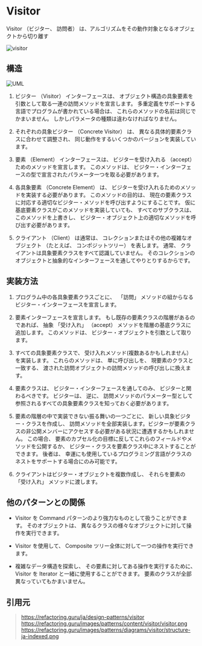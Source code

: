 # Visitor
Visitor （ビジター、 訪問者） は、アルゴリズムをその動作対象となるオブジェクトから切り離す

![visitor](https://refactoring.guru/images/patterns/content/visitor/visitor.png)

## 構造
![UML](https://refactoring.guru/images/patterns/diagrams/visitor/structure-ja-indexed.png)

1. ビジター （Visitor） インターフェースは、 オブジェクト構造の具象要素を引数として取る一連の訪問メソッドを宣言します。 多重定義をサポートする言語でプログラムが書かれている場合は、 これらのメソッドの名前は同じでかまいません。 しかしパラメータの種類は違わなければなりません。

2. それぞれの具象ビジター （Concrete Visitor） は、 異なる具体的要素クラスに合わせて調整され、 同じ動作をするいくつかのバージョンを実装しています。

3. 要素 （Element） インターフェースは、 ビジターを受け入れる （accept） ためのメソッドを宣言します。 このメソッドは、 ビジター・インターフェースの型で宣言されたパラメータ一つを取る必要があります。

4. 各具象要素 （Concrete Element） は、 ビジターを受け入れるためのメソッドを実装する必要があります。 このメソッドの目的は、 現在の要素クラスに対応する適切なビジター・メソッドを呼び出すようにすることです。 仮に基底要素クラスがこのメソッドを実装していても、 すべてのサブクラスは、 このメソッドを上書きし、 ビジター・オブジェクト上の適切なメソッドを呼び出す必要があります。

5. クライアント （Client） は通常は、 コレクションまたはその他の複雑なオブジェクト （たとえば、 コンポジットツリー） を表します。 通常、 クライアントは具象要素クラスをすべて認識していません。 そのコレクションのオブジェクトと抽象的なインターフェースを通してやりとりするからです。

## 実装方法
1. プログラム中の各具象要素クラスごとに、 ​ 「訪問」 メソッドの組からなるビジター・インターフェースを宣言します。

2. 要素インターフェースを宣言します。 もし既存の要素クラスの階層があるのであれば、 抽象 「受け入れ」 ​ （accept） メソッドを階層の基底クラスに追加します。 このメソッドは、 ビジター・オブジェクトを引数として取ります。

3. すべての具象要素クラスで、 受け入れメソッド(複数あるかもしれません） を実装します。 これらのメソッドは、 単に呼び出しを、 現要素のクラスと一致する、 渡された訪問オブジェクトの訪問メソッドの呼び出しに換えます。

4. 要素クラスは、 ビジター・インターフェースを通してのみ、 ビジターと関わるべきです。 ビジターは、 逆に、 訪問メソッドのパラメーター型として参照されるすべての具象要素クラスを知っておく必要があります。

5. 要素の階層の中で実装できない振る舞いの一つごとに、 新しい具象ビジター・クラスを作成し、 訪問メソッドを全部実装します。ビジターが要素クラスの非公開メンバーにアクセスする必要がある状況に遭遇するかもしれません。 この場合、 要素のカプセル化の目標に反してこれらのフィールドやメソッドを公開するか、 ビジター・クラスを要素クラス中にネストすることができます。 後者は、 幸運にも使用しているプログラミング言語がクラスのネストをサポートする場合にのみ可能です。

6. クライアントはビジター・オブジェクトを複数作成し、 それらを要素の 「受け入れ」 メソッドに渡します。

## 他のパターンとの関係
- Visitor を Command パターンのより強力なものとして扱うことができます。 そのオブジェクトは、 異なるクラスの様々なオブジェクトに対して操作を実行できます。

- Visitor を使用して、 Composite ツリー全体に対して一つの操作を実行できます。

- 複雑なデータ構造を探索し、 その要素に対してある操作を実行するために、 Visitor を Iterator と一緒に使用することができます。 要素のクラスが全部異なっていてもかまいません。

## 引用元

> https://refactoring.guru/ja/design-patterns/visitor
> https://refactoring.guru/images/patterns/content/visitor/visitor.png
> https://refactoring.guru/images/patterns/diagrams/visitor/structure-ja-indexed.png